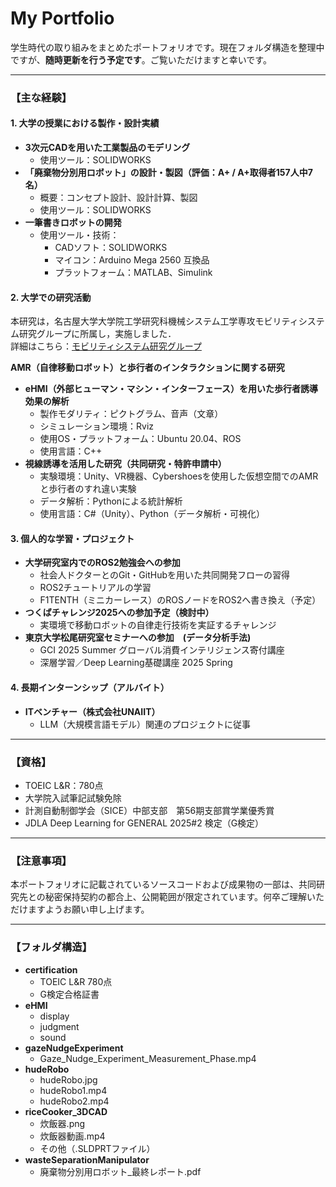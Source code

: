 # My Portfolio  
学生時代の取り組みをまとめたポートフォリオです。現在フォルダ構造を整理中ですが、**随時更新を行う予定です**。ご覧いただけますと幸いです。  

---

### 【主な経験】  
#### 1. 大学の授業における製作・設計実績  
- **3次元CADを用いた工業製品のモデリング**  
  - 使用ツール：SOLIDWORKS  
- **「廃棄物分別用ロボット」の設計・製図（評価：A+ / A+取得者157人中7名）**  
  - 概要：コンセプト設計、設計計算、製図  
  - 使用ツール：SOLIDWORKS  
- **一筆書きロボットの開発**  
  - 使用ツール・技術：  
    - CADソフト：SOLIDWORKS  
    - マイコン：Arduino Mega 2560 互換品  
    - プラットフォーム：MATLAB、Simulink  

#### 2. 大学での研究活動  
本研究は，名古屋大学大学院工学研究科機械システム工学専攻モビリティシステム研究グループに所属し，実施しました．  
詳細はこちら：[モビリティシステム研究グループ](https://www.suzlab.mae.nagoya-u.ac.jp/)  

**AMR（自律移動ロボット）と歩行者のインタラクションに関する研究**  
- **eHMI（外部ヒューマン・マシン・インターフェース）を用いた歩行者誘導効果の解析**  
  - 製作モダリティ：ピクトグラム、音声（文章）  
  - シミュレーション環境：Rviz  
  - 使用OS・プラットフォーム：Ubuntu 20.04、ROS  
  - 使用言語：C++  
- **視線誘導を活用した研究（共同研究・特許申請中）**  
  - 実験環境：Unity、VR機器、Cybershoesを使用した仮想空間でのAMRと歩行者のすれ違い実験  
  - データ解析：Pythonによる統計解析  
  - 使用言語：C#（Unity）、Python（データ解析・可視化）  

#### 3. 個人的な学習・プロジェクト  
- **大学研究室内でのROS2勉強会への参加**  
  - 社会人ドクターとのGit・GitHubを用いた共同開発フローの習得  
  - ROS2チュートリアルの学習  
  - F1TENTH（ミニカーレース）のROSノードをROS2へ書き換え（予定）  
- **つくばチャレンジ2025への参加予定（検討中）**  
  - 実環境で移動ロボットの自律走行技術を実証するチャレンジ
- **東京大学松尾研究室セミナーへの参加　(データ分析手法)**
  - GCI 2025 Summer グローバル消費インテリジェンス寄付講座 
  - 深層学習／Deep Learning基礎講座 2025 Spring

#### 4. 長期インターンシップ（アルバイト）  
- **ITベンチャー（株式会社UNAIIT）**
  - LLM（大規模言語モデル）関連のプロジェクトに従事
    
---

### 【資格】  
- TOEIC L&R：780点  
- 大学院入試筆記試験免除
- 計測自動制御学会（SICE）中部支部　第56期支部賞学業優秀賞
- JDLA Deep Learning for GENERAL 2025#2 検定（G検定）

---

### 【注意事項】  
本ポートフォリオに記載されているソースコードおよび成果物の一部は、共同研究先との秘密保持契約の都合上、公開範囲が限定されています。何卒ご理解いただけますようお願い申し上げます。

---

### 【フォルダ構造】  
- **certification**  
  - TOEIC L&R 780点
  - G検定合格証書
- **eHMI**  
  - display  
  - judgment  
  - sound  
- **gazeNudgeExperiment**  
  - Gaze_Nudge_Experiment_Measurement_Phase.mp4  
- **hudeRobo**  
  - hudeRobo.jpg  
  - hudeRobo1.mp4  
  - hudeRobo2.mp4  
- **riceCooker_3DCAD** 
  - 炊飯器.png
  - 炊飯器動画.mp4  
  - その他（.SLDPRTファイル）  
- **wasteSeparationManipulator**  
  - 廃棄物分別用ロボット_最終レポート.pdf  


